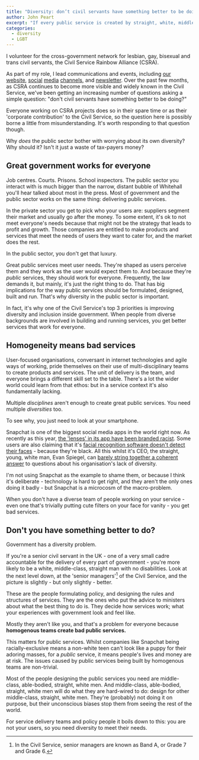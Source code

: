 ```yaml
---
title: "Diversity: don’t civil servants have something better to be doing?"
author: John Peart
excerpt: "If every public service is created by straight, white, middle-class men, the result is ‘great’ services for straight, white, middle-class men."
categories:
  - diversity
  - LGBT
---
```


I volunteer for the cross-government network for lesbian, gay, bisexual and trans civil servants, the Civil Service Rainbow Alliance (CSRA). 

As part of my role, I lead communications and events, including [our website][civilservicelgbt], [social][fb] [media][tw] [channels][in], and [newsletter][join-us]. Over the past few months, as CSRA continues to become more visible and widely known in the Civil Service, we've been getting an increasing number of questions asking a simple question: "don't civil servants have something better to be doing?"

Everyone working on CSRA projects does so in their spare time or as their 'corporate contribution' to the Civil Service, so the question here is possibly borne a little from misunderstanding. It's worth responding to that question though.

Why *does* the public sector bother with worrying about its own diversity? Why should it?
Isn't it just a waste of tax-payers money?

## Great government works for everyone
  
Job centres. Courts. Prisons. School inspectors. The public sector you interact with is much bigger than the narrow, distant bubble of Whitehall you'll hear talked about most in the press. Most of government and the public sector works on the same thing: delivering public services.

In the private sector you get to pick who your users are: suppliers segment their market and usually go after the money. To some extent, it's ok to not meet everyone's needs because that might not be the strategy that leads to profit and growth. Those companies are entitled to make products and services that meet the needs of users they want to cater for, and the market does the rest.

In the public sector, you don't get that luxury. 

Great public services meet user needs. They're shaped as users perceive them and they work as the user would expect them to. And because they're *public* services, they should work for everyone. Frequently, the law demands it, but mainly, it's just the right thing to do. That has big implications for the way public services should be formulated, designed, built and run. That's why diversity in the public sector is important. 

In fact, it's why one of the Civil Service's top 3 priorities is improving diversity and inclusion inside government. When people from diverse backgrounds are involved in building and running services, you get better services that work for everyone.

## Homogeneity means bad services

User-focused organisations, conversant in internet technologies and agile ways of working, pride themselves on their use of multi-disciplinary teams to create products and services. The unit of delivery is the team, and everyone brings a different skill set to the table. There's a lot the wider world could learn from that ethos: but in a service context it's also fundamentally lacking.

Multiple *disciplines* aren't enough to create great public services. You need multiple *diversities* too.

To see why, you just need to look at your smartphone. 

Snapchat is one of the biggest social media apps in the world right now. As recently as this year, [the 'lenses' in its app have been branded racist][snapchat1]. Some users are also claiming that it's [facial recognition software doesn't detect their faces][snapchat2] - because they're black. All this whilst it's CEO, the straight, young, white man, Evan Spiegel, can [barely string together a coherent answer][snapchat3] to questions about his organisation's lack of diversity.

I'm not using Snapchat as the example to shame them, or because I think it's deliberate - technology is hard to get right, and they aren't the only ones doing it badly - but Snapchat is a microcosm of the macro-problem. 

When you don't have a diverse team of people working on your service - even one that's trivially putting cute filters on your face for vanity - you get bad services.

## Don't you have something better to do?

Government has a diversity problem. 

If you're a senior civil servant in the UK - one of a very small cadre accountable for the delivery of every part of government - you're more likely to be a white, middle-class, straight man with no disabilities. Look at the next level down, at the 'senior managers'[^1] of the Civil Service, and the picture is slightly - but only slightly - better. 

These are the people formulating policy, and designing the rules and structures of services. They are the ones who put the advice to ministers about what the best thing to do is. They decide how services work; what your experiences with government look and feel like. 

Mostly they aren't like you, and that's a problem for everyone because **homogenous teams create bad public services.**

This matters for public services. Whilst companies like Snapchat being racially-exclusive means a non-white teen can't look like a puppy for their adoring masses, for a *public* service, it means people's lives and money are at risk. The issues caused by public services being built by homogenous teams are non-trivial.

Most of the people designing the public services you need are middle-class, able-bodied, straight, white men. And middle-class, able-bodied, straight, white men will do what they are hard-wired to do: design for other middle-class, straight, white men. They're (probably) not doing it on purpose, but their unconscious biases stop them from seeing the rest of the world. 

For service delivery teams and policy people it boils down to this: you are not your users, so you need diversity to meet their needs.

[^1]: In the Civil Service, senior managers are known as Band A, or Grade 7 and Grade 6.

[civilservicelgbt]: http://civilservice.lgbt "Visit the CSRA website"
[join-us]: http://civilservice.lgbt/join-us/ "Join the mailing list"
[fb]: http://facebook.com/civilservicelgbt "Like on Facebook"
[tw]: http://twitter.com/cslgbt "Follow on Twitter"
[in]: http://instagram.com/civilservicelgbt "Follow in Instagram"
[snapchat1]: http://www.huffingtonpost.co.za/2017/01/25/snapchat-filters-are-harming-black-womens-self-image_a_21658358/
[snapchat2]: https://www.linkedin.com/pulse/what-snapchat-recognizing-my-face-can-teach-us-building-toni-oloko
[snapchat3]: https://youtu.be/AqPHordzhdw?t=1312